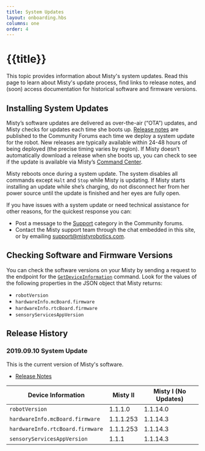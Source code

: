 ```yaml
---
title: System Updates
layout: onboarding.hbs
columns: one
order: 4
---
```


# {{title}}

This topic provides information about Misty's system updates. Read this page to learn about Misty's update process, find links to release notes, and (soon) access documentation for historical software and firmware versions.

## Installing System Updates

Misty’s software updates are delivered as over-the-air (“OTA”) updates, and Misty checks for updates each time she boots up. 
[Release notes](https://community.mistyrobotics.com/c/announcements/releases) are published to the Community Forums each time we deploy a system update for the robot. New releases are typically available within 24-48 hours of being deployed (the precise timing varies by region). If Misty doesn’t automatically download a release when she boots up, you can check to see if the update is available via Misty’s [Command Center](http://sdk.mistyrobotics.com/command-center/).

Misty reboots once during a system update. The system disables all commands except `Halt` and `Stop` while Misty is updating. If Misty starts installing an update while she’s charging, do not disconnect her from her power source until the update is finished and her eyes are fully open.

If you have issues with a system update or need technical assistance for other reasons, for the quickest response you can:

* Post a message to the [Support](https://community.mistyrobotics.com/groups/support) category in the Community forums.
* Contact the Misty support team through the chat embedded in this site, or by emailing [support@mistyrobotics.com](mailto:support@mistyrobotics.com).

## Checking Software and Firmware Versions

You can check the software versions on your Misty by sending a request to the endpoint for the [`GetDeviceInformation`](../../..//misty-ii/reference/rest/#getdeviceinformation) command. Look for the values of the following properties in the JSON object that Misty returns:
* `robotVersion`
* `hardwareInfo.mcBoard.firmware`
* `hardwareInfo.rtcBoard.firmware`
* `sensoryServicesAppVersion`

## Release History

### 2019.09.10 System Update

This is the current version of Misty's software.

* [Release Notes](https://community.mistyrobotics.com/t/9-10-2019-release-notes/1759)

| Device Information  | Misty II|  Misty I (No Updates) |
|---|---|---|
| `robotVersion`  | 1.1.1.0  |  1.1.14.0 |
| `hardwareInfo.mcBoard.firmware`  | 1.1.1.253  |  1.1.14.3 |
| `hardwareInfo.rtcBoard.firmware` | 1.1.1.253  |  1.1.14.3 |
| `sensoryServicesAppVersion`  | 1.1.1  |  1.1.14.3 |